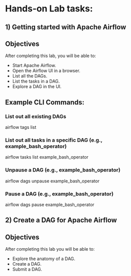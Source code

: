 # Hands-on Lab tasks:

## 1) Getting started with Apache Airflow
## Objectives
After completing this lab, you will be able to:
  - Start Apache Airflow.
  - Open the Airflow UI in a browser.
  - List all the DAGs.
  - List the tasks in a DAG.
  - Explore a DAG in the UI.

  ## Example CLI Commands:

  ### List out all existing DAGs
  airflow tags list
  ### List out all tasks in a specific DAG (e.g., example_bash_operator)
  airflow tasks list example_bash_operator
  ### Unpause a DAG (e.g., example_bash_operator)
  airflow dags unpause example_bash_operator
  ### Pause a DAG (e.g., example_bash_operator)
  airflow dags pause example_bash_operator

## 2) Create a DAG for Apache Airflow
## Objectives
After completing this lab you will be able to:
  - Explore the anatomy of a DAG.
  - Create a DAG.
  - Submit a DAG.



